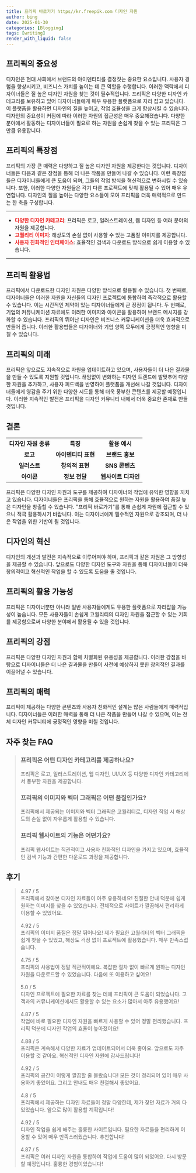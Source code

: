 ```yaml
---
title: 프리픽 바로가기 https//kr.freepik.com 디자인 자원
author: bing
date: 2025-01-30
categories: [Blogging]
tags: [writing]
render_with_liquid: false
---
```



<h2 id='프리픽의 중요성'>프리픽의 중요성</h2>

<p>디자인은 현대 사회에서 브랜드의 아이덴티티를 결정짓는 중요한 요소입니다. 사용자 경험을 향상시키고, 비즈니스 가치를 높이는 데 큰 역할을 수행합니다. 이러한 맥락에서 디자이너들은 질 높은 디자인 자원을 찾는 것이 필수적입니다. 프리픽은 다양한 디자인 카테고리를 보유하고 있어 디자이너들에게 매우 유용한 플랫폼으로 자리 잡고 있습니다. 이 플랫폼을 활용하면 디자인의 질을 높이고, 작업 효율성을 크게 향상시킬 수 있습니다. 디자인의 중요성이 커짐에 따라 이러한 자원의 접근성은 매우 중요해졌습니다. 다양한 분야에서 활동하는 디자이너들이 필요로 하는 자원을 손쉽게 찾을 수 있는 프리픽은 그만큼 유용합니다.</p>

<h2 id='프리픽의 특장점'>프리픽의 특장점</h2>

<p>프리픽의 가장 큰 매력은 다양하고 질 높은 디자인 자원을 제공한다는 것입니다. 디자이너들은 다음과 같은 장점을 통해 더 나은 작품을 만들어 나갈 수 있습니다. 이런 특장점들은 디자이너들에게 큰 도움이 되며, 그들의 작업 방식을 혁신적으로 변화시킬 수 있습니다. 또한, 이러한 다양한 자원들은 각기 다른 프로젝트에 맞춰 활용될 수 있어 매우 유연합니다. 디자인의 질을 높이는 다양한 요소들이 모여 프리픽을 더욱 매력적으로 만드는 한 축을 구성합니다.</p>

<hr />

<ul>
    <li><b><span style="color: #ee2323;">다양한 디자인 카테고리</span></b>: 프리픽은 로고, 일러스트레이션, 웹 디자인 등 여러 분야의 자원을 제공합니다.</li>
    <li><b><span style="color: #ee2323;">고퀄리티 이미지</span></b>: 해상도의 손실 없이 사용할 수 있는 고품질 이미지를 제공합니다.</li>
    <li><b><span style="color: #ee2323;">사용자 친화적인 인터페이스</span></b>: 효율적인 검색과 다운로드 방식으로 쉽게 이용할 수 있습니다.</li>
</ul>

<hr />

<h2 id='프리픽 활용법'>프리픽 활용법</h2>

<p>프리픽에서 다운로드한 디자인 자원은 다양한 방식으로 활용될 수 있습니다. 첫 번째로, 디자이너들은 이러한 자원을 자신들의 디자인 프로젝트에 통합하여 즉각적으로 활용할 수 있습니다. 이는 시간적인 제약이 있는 디자이너들에게 큰 장점이 됩니다. 두 번째로, 기업의 커뮤니케이션 자료에도 이러한 이미지와 아이콘을 활용하여 브랜드 메시지를 강화할 수 있습니다. 프리픽의 뛰어난 디자인은 비즈니스 커뮤니케이션을 더욱 효과적으로 만들어 줍니다. 이러한 활용법들은 디자이너와 기업 양쪽 모두에게 긍정적인 영향을 미칠 수 있습니다.</p>

<h2 id='프리픽의 미래'>프리픽의 미래</h2>

<p>프리픽은 앞으로도 지속적으로 자원을 업데이트하고 있으며, 사용자들이 더 나은 결과물을 만들 수 있도록 지원할 것입니다. 끊임없이 변화하는 디자인 트렌드에 발맞추어 다양한 자원을 추가하고, 사용자 피드백을 반영하여 플랫폼을 개선해 나갈 것입니다. 디자이너들에게 영감을 주기 위한 다양한 시도를 통해 더욱 풍부한 콘텐츠를 제공할 예정입니다. 이러한 지속적인 발전은 프리픽을 디자인 커뮤니티 내에서 더욱 중요한 존재로 만들 것입니다.</p>

<h2 id='결론'>결론</h2>

<table>
    <tr>
        <td style="text-align: center; height: 17px;"><b>디자인 자원 종류</b></td>
        <td style="text-align: center; height: 17px;"><b>특징</b></td>
        <td style="text-align: center; height: 17px;"><b>활용 예시</b></td>
    </tr>
    <tr>
        <td style="text-align: center; height: 17px;"><b>로고</b></td>
        <td style="text-align: center; height: 17px;"><b>아이덴티티 표현</b></td>
        <td style="text-align: center; height: 17px;"><b>브랜드 홍보</b></td>
    </tr>
    <tr>
        <td style="text-align: center; height: 17px;"><b>일러스트</b></td>
        <td style="text-align: center; height: 17px;"><b>창의적 표현</b></td>
        <td style="text-align: center; height: 17px;"><b>SNS 콘텐츠</b></td>
    </tr>
    <tr>
        <td style="text-align: center; height: 17px;"><b>아이콘</b></td>
        <td style="text-align: center; height: 17px;"><b>정보 전달</b></td>
        <td style="text-align: center; height: 17px;"><b>웹사이트 디자인</b></td>
    </tr>
</table>

<p>프리픽은 다양한 디자인 자원과 도구를 제공하여 디자이너의 작업에 유익한 영향을 끼치고 있습니다. 디자이너들은 프리픽을 통해 효율적으로 원하는 자원을 활용하여 품질 높은 디자인을 창출할 수 있습니다. "프리픽 바로가기"를 통해 손쉽게 자원에 접근할 수 있으니 적극 활용하시기 바랍니다. 이는 디자이너에게 필수적인 자원으로 강조되며, 더 나은 작업을 위한 기반이 될 것입니다.</p>

<h2 id='디자인의 혁신'>디자인의 혁신</h2>

<p>디자인의 개선과 발전은 지속적으로 이루어져야 하며, 프리픽과 같은 자원은 그 방향성을 제공할 수 있습니다. 앞으로도 다양한 디자인 도구와 자원을 통해 디자이너들이 더욱 창의적이고 혁신적인 작업을 할 수 있도록 도움을 줄 것입니다.</p>

<h2 id='프리픽의 활용 가능성'>프리픽의 활용 가능성</h2>

<p>프리픽은 디자이너뿐만 아니라 일반 사용자들에게도 유용한 플랫폼으로 자리잡을 가능성이 높습니다. 모든 사용자들이 손쉽게 고퀄리티의 디자인 자원을 접근할 수 있는 기회를 제공함으로써 다양한 분야에서 활용될 수 있을 것입니다.</p>

<h2 id='프리픽의 강점'>프리픽의 강점</h2>

<p>프리픽은 다양한 디자인 자원과 함께 차별화된 유용성을 제공합니다. 이러한 강점을 바탕으로 디자이너들은 더 나은 결과물을 만들어 사전에 예상하지 못한 창의적인 결과를 이끌어낼 수 있습니다.</p>

<h2 id='프리픽의 매력'>프리픽의 매력</h2>

<p>프리픽이 제공하는 다양한 콘텐츠와 사용자 친화적인 설계는 많은 사람들에게 매력적입니다. 디자이너들은 이러한 매력을 통해 더 나은 작품을 만들어 나갈 수 있으며, 이는 전체 디자인 커뮤니티에 긍정적인 영향을 미칠 것입니다.</p>


<h2 id='자주_찾는_FAQ'>자주 찾는 FAQ</h2>
<div itemscope="" itemtype="https://schema.org/FAQPage"> 
<blockquote> 
<div itemscope="" itemprop="mainEntity" itemtype="https://schema.org/Question"> 
<h3 itemprop="name">프리픽은 어떤 디자인 카테고리를 제공하나요?</h3> 
<div itemscope="" itemprop="acceptedAnswer" itemtype="https://schema.org/Answer"> 
<span itemprop="text"> 
<p>프리픽은 로고, 일러스트레이션, 웹 디자인, UI/UX 등 다양한 디자인 카테고리에서 풍부한 자원을 제공합니다.</p> 
</span> 
</div> 
</div> 

<div itemscope="" itemprop="mainEntity" itemtype="https://schema.org/Question"> 
<h3 itemprop="name">프리픽의 이미지와 벡터 그래픽은 어떤 품질인가요?</h3> 
<div itemscope="" itemprop="acceptedAnswer" itemtype="https://schema.org/Answer"> 
<span itemprop="text"> 
<p>프리픽에서 제공되는 이미지와 벡터 그래픽은 고퀄리티로, 디자인 작업 시 해상도의 손실 없이 자유롭게 활용할 수 있습니다.</p> 
</span> 
</div> 
</div> 

<div itemscope="" itemprop="mainEntity" itemtype="https://schema.org/Question"> 
<h3 itemprop="name">프리픽 웹사이트의 기능은 어떤가요?</h3> 
<div itemscope="" itemprop="acceptedAnswer" itemtype="https://schema.org/Answer"> 
<span itemprop="text"> 
<p>프리픽 웹사이트는 직관적이고 사용자 친화적인 디자인을 가지고 있으며, 효율적인 검색 기능과 간편한 다운로드 과정을 제공합니다.</p> 
</span> 
</div> 
</div> 
</blockquote> 
</div>
<h2 id='후기'>후기</h2>
<div itemscope itemtype="https://schema.org/Product">
  <blockquote>
  <div itemprop="review" itemscope itemtype="https://schema.org/Review">
      <div itemprop="reviewRating" itemscope itemtype="https://schema.org/Rating"> <span itemprop="ratingValue">4.97</span> / <span itemprop="bestRating">5</span> </div>
      <span itemprop="reviewBody">프리픽에서 찾아본 디자인 자료들이 아주 유용하네요! 친절한 안내 덕분에 쉽게 원하는 이미지를 찾을 수 있었습니다. 전체적으로 사이트가 깔끔해서 편리하게 이용할 수 있었어요.</span>
  </div>
  <br>
  <div itemprop="review" itemscope itemtype="https://schema.org/Review">
      <div itemprop="reviewRating" itemscope itemtype="https://schema.org/Rating"> <span itemprop="ratingValue">4.92</span> / <span itemprop="bestRating">5</span> </div>
      <span itemprop="reviewBody">프리픽의 이미지 품질은 정말 뛰어나요! 제가 필요한 고퀄리티의 벡터 그래픽을 쉽게 찾을 수 있었고, 해상도 걱정 없이 프로젝트에 활용했습니다. 매우 만족스럽습니다.</span>
  </div>
  <br>
  <div itemprop="review" itemscope itemtype="https://schema.org/Review">
      <div itemprop="reviewRating" itemscope itemtype="https://schema.org/Rating"> <span itemprop="ratingValue">4.75</span> / <span itemprop="bestRating">5</span> </div>
      <span itemprop="reviewBody">프리픽의 사용법이 정말 직관적이에요. 복잡한 절차 없이 빠르게 원하는 디자인 자원을 다운로드할 수 있었습니다. 다음에 또 이용하고 싶어요!</span>
  </div>
  <br>
  <div itemprop="review" itemscope itemtype="https://schema.org/Review">
      <div itemprop="reviewRating" itemscope itemtype="https://schema.org/Rating"> <span itemprop="ratingValue">5.0</span> / <span itemprop="bestRating">5</span> </div>
      <span itemprop="reviewBody">디자인 프로젝트에 필요한 자료를 찾는 데에 프리픽이 큰 도움이 되었습니다. 고객과의 커뮤니케이션에서도 활용할 수 있는 요소가 많아서 아주 유용했어요!</span>
  </div>
  <br>
  <div itemprop="review" itemscope itemtype="https://schema.org/Review">
      <div itemprop="reviewRating" itemscope itemtype="https://schema.org/Rating"> <span itemprop="ratingValue">4.87</span> / <span itemprop="bestRating">5</span> </div>
      <span itemprop="reviewBody">작업에 바로 필요한 디자인 자원을 빠르게 사용할 수 있어 정말 편리했습니다. 프리픽 덕분에 디자인 작업의 효율이 높아졌어요!</span>
  </div>
  <br>
  <div itemprop="review" itemscope itemtype="https://schema.org/Review">
      <div itemprop="reviewRating" itemscope itemtype="https://schema.org/Rating"> <span itemprop="ratingValue">4.88</span> / <span itemprop="bestRating">5</span> </div>
      <span itemprop="reviewBody">프리픽은 계속해서 다양한 자료가 업데이트되어서 더욱 좋아요. 앞으로도 자주 이용할 것 같아요. 혁신적인 디자인 자원에 감사드립니다!</span>
  </div>
  <br>
  <div itemprop="review" itemscope itemtype="https://schema.org/Review">
      <div itemprop="reviewRating" itemscope itemtype="https://schema.org/Rating"> <span itemprop="ratingValue">4.92</span> / <span itemprop="bestRating">5</span> </div>
      <span itemprop="reviewBody">프리픽의 공간이 이렇게 깔끔할 줄 몰랐습니다! 모든 것이 정리되어 있어 매우 사용하기 좋았어요. 그리고 안내도 매우 친절해서 좋았어요.</span>
  </div>
  <br>
  <div itemprop="review" itemscope itemtype="https://schema.org/Review">
      <div itemprop="reviewRating" itemscope itemtype="https://schema.org/Rating"> <span itemprop="ratingValue">4.8</span> / <span itemprop="bestRating">5</span> </div>
      <span itemprop="reviewBody">프리픽에서 제공하는 디자인 자료들이 정말 다양한데, 제가 찾던 자료가 거의 다 있었습니다. 앞으로 많이 활용할 계획입니다!</span>
  </div>
  <br>
  <div itemprop="review" itemscope itemtype="https://schema.org/Review">
      <div itemprop="reviewRating" itemscope itemtype="https://schema.org/Rating"> <span itemprop="ratingValue">4.92</span> / <span itemprop="bestRating">5</span> </div>
      <span itemprop="reviewBody">디자인 작업을 쉽게 해주는 훌륭한 사이트입니다. 필요한 자료들을 편리하게 이용할 수 있어 매우 만족스러웠습니다. 추천합니다!</span>
  </div>
  <br>
  <div itemprop="review" itemscope itemtype="https://schema.org/Review">
      <div itemprop="reviewRating" itemscope itemtype="https://schema.org/Rating"> <span itemprop="ratingValue">4.87</span> / <span itemprop="bestRating">5</span> </div>
      <span itemprop="reviewBody">프리픽은 여러 디자인 자원을 통합하여 작업에 도움이 많이 되었어요. 다시 방문할 예정입니다. 훌륭한 경험이었습니다!</span>
  </div>
  </blockquote>
</div>
